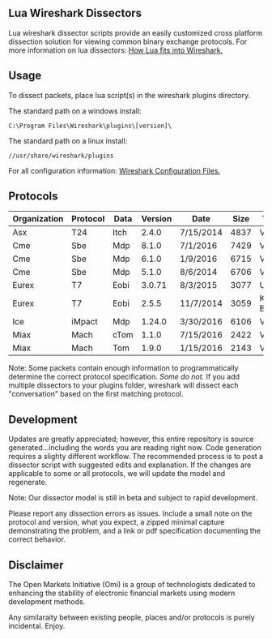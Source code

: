 ## Lua Wireshark Dissectors

Lua wireshark dissector scripts provide an easily customized cross platform dissection solution for viewing common binary exchange protocols. For more information on lua dissectors: [How Lua fits into Wireshark.](https://wiki.wireshark.org/Lua#How_Lua_fits_into_Wireshark "Wireshark's Lua Documentation")

## Usage

To dissect packets, place lua script(s) in the wireshark plugins directory.

The standard path on a windows install:

```
C:\Program Files\Wireshark\plugins\[version]\
```
The standard path on a linux install:

```
//usr/share/wireshark/plugins
```
For all configuration information: [Wireshark Configuration Files.](https://www.wireshark.org/docs/wsug_html_chunked/ChAppFilesConfigurationSection.html "Wireshark Files Configuration Documentation")
## Protocols

|Organization | Protocol | Data | Version | Date | Size | Testing|
|--- | --- | --- | --- | --- | --- | ---|
|Asx | T24 | Itch | 2.4.0 | 7/15/2014 | 4837 | Verified|
|Cme | Sbe | Mdp | 8.1.0 | 7/1/2016 | 7429 | Verified|
|Cme | Sbe | Mdp | 6.1.0 | 1/9/2016 | 6715 | Verified|
|Cme | Sbe | Mdp | 5.1.0 | 8/6/2014 | 6706 | Verified|
|Eurex | T7 | Eobi | 3.0.71 | 8/3/2015 | 3077 | Untested|
|Eurex | T7 | Eobi | 2.5.5 | 11/7/2014 | 3059 | Known Bug|
|Ice | iMpact | Mdp | 1.24.0 | 3/30/2016 | 6106 | Verified|
|Miax | Mach | cTom | 1.1.0 | 7/15/2016 | 2422 | Verified|
|Miax | Mach | Tom | 1.9.0 | 1/15/2016 | 2143 | Verified|

Note: Some packets contain enough information to programmatically determine the correct protocol specification.  *Some do not.*  If you add multiple dissectors to your plugins folder, wireshark will dissect each "conversation" based on the first matching protocol.

## Development

Updates are greatly appreciated; however, this entire repository is source generated...including the words you are reading right now. Code generation requires a slighty different workflow.  The recommended process is to post a dissector script with suggested edits and explanation.  If the changes are applicable to some or all protocols, we will update the model and regenerate.

Note: Our dissector model is still in beta and subject to rapid development.

Please report any dissection errors as issues.  Include a small note on the protocol and version, what you expect, a zipped minimal capture demonstrating the problem, and a link or pdf specification documenting the correct behavior. 

## Disclaimer

The Open Markets Initiative (Omi) is a group of technologists dedicated to enhancing the stability of electronic financial markets using modern development methods.

Any similaraity between existing people, places and/or protocols is purely incidental. Enjoy.

